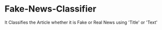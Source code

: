 # Fake-News-Classifier
It Classifies the Article whether it is Fake or Real News using 'Title' or 'Text'
